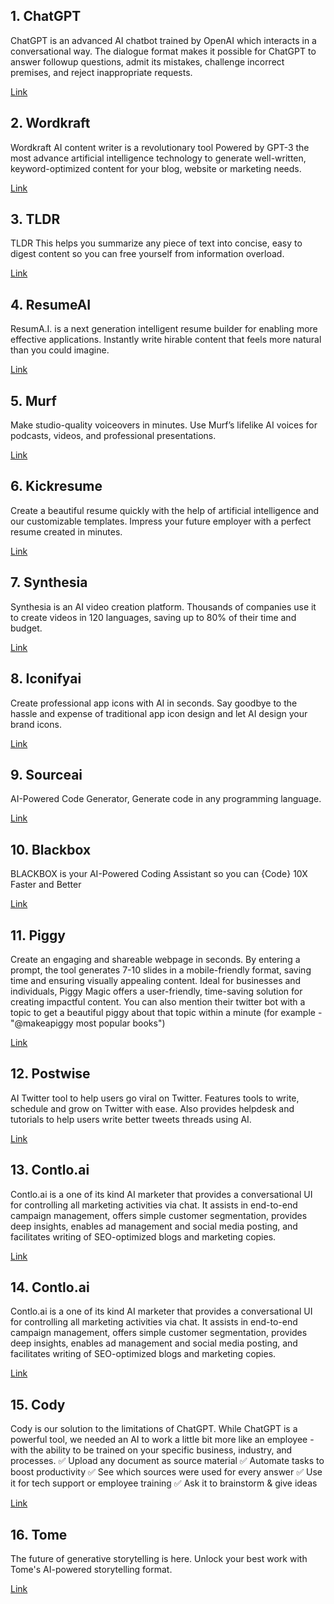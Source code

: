 ## 1. ChatGPT
ChatGPT is an advanced AI chatbot trained by OpenAI which interacts in a conversational way. 
The dialogue format makes it possible for ChatGPT to answer followup questions, admit its mistakes, 
challenge incorrect premises, and reject inappropriate requests.

[Link](https://chat.openai.com/chat)


## 2. Wordkraft
Wordkraft AI content writer is a revolutionary tool Powered by GPT-3 the most advance artificial intelligence technology to generate well-written, 
keyword-optimized content for your blog, website or marketing needs.

[Link](https://wordkraft.ai/)

## 3. TLDR
TLDR This helps you summarize any piece of text into concise, easy to digest content so you can free yourself from information overload.

[Link](https://tldrthis.com/)

## 4. ResumeAI
ResumA.I. is a next generation intelligent resume builder for enabling more effective applications.
Instantly write hirable content that feels more natural than you could imagine.

[Link](https://www.resumai.com/)

## 5. Murf
Make studio-quality voiceovers in minutes. Use Murf’s lifelike AI voices for podcasts, videos, and professional presentations.

[Link](https://murf.ai/)

## 6. Kickresume
Create a beautiful resume quickly with the help of artificial intelligence and our customizable templates. 
Impress your future employer with a perfect resume created in minutes.

[Link](https://www.kickresume.com/en/)

## 7. Synthesia
Synthesia is an AI video creation platform. Thousands of companies use it to create videos in 120 languages, saving up to 80% of their time and budget.

[Link](https://www.synthesia.io/)

## 8. Iconifyai
Create professional app icons with AI in seconds. Say goodbye to the hassle and expense of traditional app icon design and let AI design your brand icons.

[Link](https://www.iconifyai.com/)

## 9. Sourceai
AI-Powered Code Generator, Generate code in any programming language.

[Link](https://sourceai.dev/)

## 10. Blackbox
BLACKBOX is your AI-Powered Coding Assistant so you can {Code} 10X Faster and Better

[Link](https://www.useblackbox.io/)

## 11. Piggy
Create an engaging and shareable webpage in seconds. By entering a prompt, the tool generates 7-10 slides in a mobile-friendly format, saving time and ensuring visually appealing content. Ideal for businesses and individuals, Piggy Magic offers a user-friendly, time-saving solution for creating impactful content. You can also mention their twitter bot with a topic to get a beautiful piggy about that topic within a minute (for example - "@makeapiggy most popular books")

[Link](https://piggy.to/)

## 12. Postwise
AI Twitter tool to help users go viral on Twitter. Features tools to write, schedule and grow on Twitter with ease. Also provides helpdesk and tutorials to help users write better tweets threads using AI.

[Link](https://postwise.ai/dashboard)

## 13. Contlo.ai
Contlo.ai is a one of its kind AI marketer that provides a conversational UI for controlling all marketing activities via chat. It assists in end-to-end campaign management, offers simple customer segmentation, provides deep insights, enables ad management and social media posting, and facilitates writing of SEO-optimized blogs and marketing copies.

[Link](https://contlo.ai/)

## 14. Contlo.ai
Contlo.ai is a one of its kind AI marketer that provides a conversational UI for controlling all marketing activities via chat. It assists in end-to-end campaign management, offers simple customer segmentation, provides deep insights, enables ad management and social media posting, and facilitates writing of SEO-optimized blogs and marketing copies.

[Link](https://contlo.ai/)

## 15. Cody
Cody is our solution to the limitations of ChatGPT. While ChatGPT is a powerful tool, we needed an AI to work a little bit more like an employee - with the ability to be trained on your specific business, industry, and processes. ✅ Upload any document as source material ✅ Automate tasks to boost productivity ✅ See which sources were used for every answer ✅ Use it for tech support or employee training ✅ Ask it to brainstorm & give ideas

[Link](https://www.meetcody.ai/)

## 16. Tome
The future of generative storytelling is here. Unlock your best work with Tome's AI-powered storytelling format.

[Link](https://beta.tome.app/)
